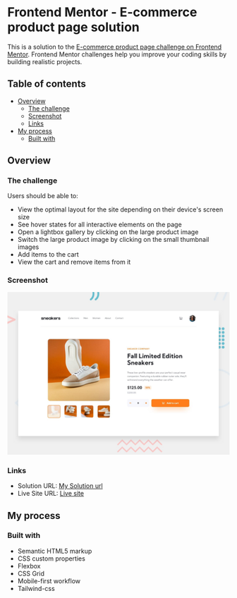 # Frontend Mentor - E-commerce product page solution

This is a solution to the [E-commerce product page challenge on Frontend Mentor](https://www.frontendmentor.io/challenges/ecommerce-product-page-UPsZ9MJp6). Frontend Mentor challenges help you improve your coding skills by building realistic projects.

## Table of contents

- [Overview](#overview)
  - [The challenge](#the-challenge)
  - [Screenshot](#screenshot)
  - [Links](#links)
- [My process](#my-process)
  - [Built with](#built-with)



## Overview

### The challenge

Users should be able to:

- View the optimal layout for the site depending on their device's screen size
- See hover states for all interactive elements on the page
- Open a lightbox gallery by clicking on the large product image
- Switch the large product image by clicking on the small thumbnail images
- Add items to the cart
- View the cart and remove items from it

### Screenshot

![Design preview for the E-commerce product page coding challenge](./design/desktop-preview.jpg)


### Links

- Solution URL: [My Solution url](https://github.com/OUSSAMAACHICHE/Ecommerce_product_page)
- Live Site URL: [Live site](https://oussamaachiche.github.io/Ecommerce_product_page/)

## My process

### Built with

- Semantic HTML5 markup
- CSS custom properties
- Flexbox
- CSS Grid
- Mobile-first workflow
- Tailwind-css

